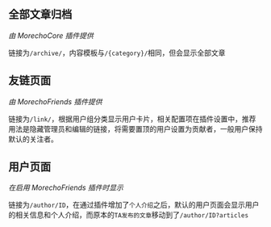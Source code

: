 ## 全部文章归档

*由 MorechoCore 插件提供*

链接为`/archive/`，内容模板与`/{category}/`相同，但会显示全部文章

## 友链页面

*由 MorechoFriends 插件提供*

链接为`/link/`，根据用户组分类显示用户卡片，相关配置项在插件设置中，推荐用法是隐藏管理员和编辑的链接，将需要置顶的用户设置为贡献者，一般用户保持默认的关注者。

## 用户页面

*在启用 MorechoFriends 插件时显示*

链接为`/author/ID`，在通过插件增加了`个人介绍`之后，默认的用户页面会显示用户的相关信息和个人介绍，而原本的`TA发布的文章`移动到了`/author/ID?articles`